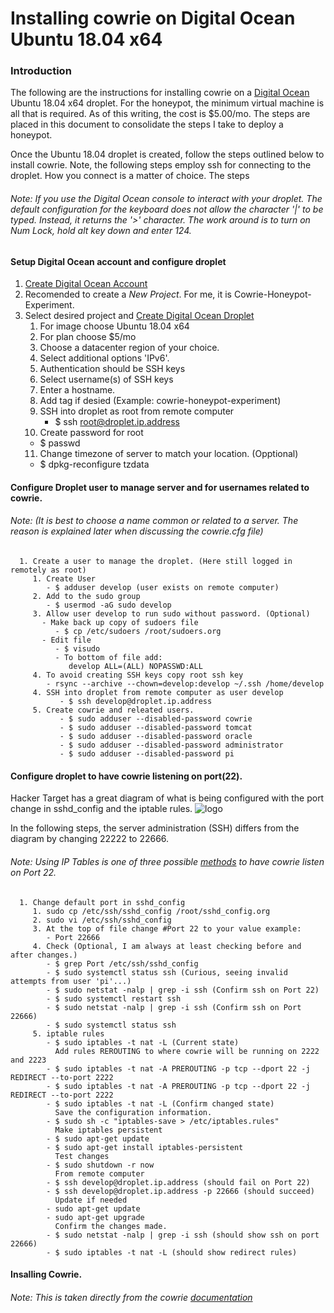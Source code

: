 # Installing cowrie on Digital Ocean Ubuntu 18.04 x64

### Introduction
The following are the instructions for installing cowrie on a [Digital Ocean](https://m.do.co/c/6de21b7fa280) Ubuntu 18.04 x64 droplet. For the honeypot, the minimum virtual machine is all that is required. As of this writing, the cost is $5.00/mo.  The steps are placed in this document to consolidate the steps I take to deploy a honeypot.

Once the Ubuntu 18.04 droplet is created, follow the steps outlined below to install cowrie. Note, the following steps employ ssh for connecting to the droplet. How you connect is a matter of choice. The steps 


###### *Note: If you use the Digital Ocean console to interact with your droplet. The default configuration for the keyboard does not allow the character '|' to be typed. Instead, it returns the '>' character. The work around is to turn on Num Lock, hold alt key down and enter 124.*
#### Setup Digital Ocean account and configure droplet
   1. [Create Digital Ocean Account](https://m.do.co/c/6de21b7fa280)
   2. Recomended to create a *New Project*. For me, it is Cowrie-Honeypot-Experiment.
   3. Select desired project and [Create Digital Ocean Droplet](https://www.digitalocean.com/docs/droplets/how-to/create/)
      1. For image choose Ubuntu 18.04 x64
      2. For plan choose $5/mo
      3. Choose a datacenter region of your choice.
      4. Select additional options 'IPv6'.
      5. Authentication should be SSH keys
      6. Select username(s) of SSH keys
      7. Enter a hostname.
      8. Add tag if desied (Example: cowrie-honeypot-experiment)
      9. SSH into droplet as root from remote computer
         - $ ssh root@droplet.ip.address
      10. Create password for root
         - $ passwd
      11. Change timezone of server to match your location. (Opptional)
         - $ dpkg-reconfigure tzdata
   #### Configure Droplet user to manage server and for usernames related to cowrie.
   ###### *Note: (It is best to choose a name common or related to a server. The reason is explained later when discussing the cowrie.cfg file)*
      1. Create a user to manage the droplet. (Here still logged in remotely as root)
         1. Create User
            - $ adduser develop (user exists on remote computer)
         2. Add to the sudo group
            - $ usermod -aG sudo develop
         3. Allow user develop to run sudo without password. (Optional)
           - Make back up copy of sudoers file
              - $ cp /etc/sudoers /root/sudoers.org
           - Edit file
              - $ visudo
              - To bottom of file add:
                 develop ALL=(ALL) NOPASSWD:ALL
         4. To avoid creating SSH keys copy root ssh key
            - rsync --archive --chown=develop:develop ~/.ssh /home/develop
         4. SSH into droplet from remote computer as user develop
               - $ ssh develop@droplet.ip.address
         5. Create cowrie and releated users.
               - $ sudo adduser --disabled-password cowrie
               - $ sudo adduser --disabled-password tomcat
               - $ sudo adduser --disabled-password oracle
               - $ sudo adduser --disabled-password administrator
               - $ sudo adduser --disabled-password pi
   #### Configure droplet to have cowrie listening on port(22).
   Hacker Target has a great diagram of what is being configured with the port change in sshd_config and the iptable rules.
   ![logo](https://hackertarget.com/wp-content/uploads/2018/03/cowrie-honeypot-layout.png "cowrie ssh diagram")
   
   In the following steps, the server administration (SSH) differs from the diagram by changing 22222 to 22666.
   ###### *Note: Using IP Tables is one of three possible [methods](https://cowrie.readthedocs.io/en/latest/INSTALL.html) to have cowrie listen on Port 22.*
      1. Change default port in sshd_config
         1. sudo cp /etc/ssh/sshd_config /root/sshd_config.org
         2. sudo vi /etc/ssh/sshd_config
         3. At the top of file change #Port 22 to your value example:
            - Port 22666
         4. Check (Optional, I am always at least checking before and after changes.)
            - $ grep Port /etc/ssh/sshd_config
            - $ sudo systemctl status ssh (Curious, seeing invalid attempts from user 'pi'...)
            - $ sudo netstat -nalp | grep -i ssh (Confirm ssh on Port 22)
            - $ sudo systemctl restart ssh
            - $ sudo netstat -nalp | grep -i ssh (Confirm ssh on Port 22666)
            - $ sudo systemctl status ssh 
         5. iptable rules
            - $ sudo iptables -t nat -L (Current state)
              Add rules REROUTING to where cowrie will be running on 2222 and 2223
            - $ sudo iptables -t nat -A PREROUTING -p tcp --dport 22 -j REDIRECT --to-port 2222
            - $ sudo iptables -t nat -A PREROUTING -p tcp --dport 22 -j REDIRECT --to-port 2222
            - $ sudo iptables -t nat -L (Confirm changed state)
              Save the configuration information.
            - $ sudo sh -c "iptables-save > /etc/iptables.rules"
              Make iptables persistent
            - $ sudo apt-get update
            - $ sudo apt-get install iptables-persistent
              Test changes
            - $ sudo shutdown -r now
              From remote computer
            - $ ssh develop@droplet.ip.address (should fail on Port 22)
            - $ ssh develop@droplet.ip.address -p 22666 (should succeed)
              Update if needed
            - sudo apt-get update
            - sudo apt-get upgrade
              Confirm the changes made.
            - $ sudo netstat -nalp | grep -i ssh (should show ssh on port 22666)
            - $ sudo iptables -t nat -L (should show redirect rules)
   #### Insalling Cowrie.
   ###### *Note: This is taken directly from the cowrie [documentation](https://cowrie.readthedocs.io/en/latest/INSTALL.html)*
        
            
            
         
